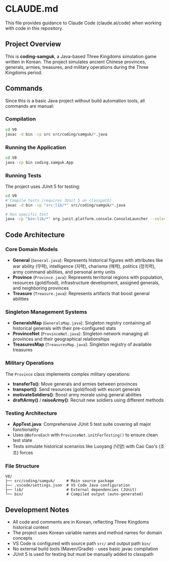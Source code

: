 # CLAUDE.md

This file provides guidance to Claude Code (claude.ai/code) when working with code in this repository.

## Project Overview

This is **coding-samguk**, a Java-based Three Kingdoms simulation game written in Korean. The project simulates ancient Chinese provinces, generals, armies, treasures, and military operations during the Three Kingdoms period.

## Commands

Since this is a basic Java project without build automation tools, all commands are manual:

### Compilation
```bash
cd V0
javac -d bin -cp src src/coding/samguk/*.java
```

### Running the Application
```bash
cd V0
java -cp bin coding.samguk.App
```

### Running Tests
The project uses JUnit 5 for testing:
```bash
cd V0
# Compile tests (requires JUnit 5 on classpath)
javac -d bin -cp "src:lib/*" src/coding/samguk/*.java

# Run specific test
java -cp "bin:lib/*" org.junit.platform.console.ConsoleLauncher --select-class coding.samguk.AppTest
```

## Code Architecture

### Core Domain Models

- **General** (`General.java`): Represents historical figures with attributes like war ability (무력), intelligence (지력), charisma (매력), politics (정치력), army command abilities, and personal army units
- **Province** (`Province.java`): Represents territorial regions with population, resources (gold/food), infrastructure development, assigned generals, and neighboring provinces
- **Treasure** (`Treasure.java`): Represents artifacts that boost general abilities

### Singleton Management Systems

- **GeneralsMap** (`GeneralsMap.java`): Singleton registry containing all historical generals with their pre-configured stats
- **ProvinceNet** (`ProvinceNet.java`): Singleton network managing all provinces and their geographical relationships
- **TreasuresMap** (`TreasuresMap.java`): Singleton registry of available treasures

### Military Operations

The `Province` class implements complex military operations:
- **transferTo()**: Move generals and armies between provinces
- **transport()**: Send resources (gold/food) with escort generals
- **motivateSoldiers()**: Boost army morale using general abilities
- **draftArmy()** / **raiseArmy()**: Recruit new soldiers using different methods

### Testing Architecture

- **AppTest.java**: Comprehensive JUnit 5 test suite covering all major functionality
- Uses `@BeforeEach` with `ProvinceNet.initForTesting()` to ensure clean test state
- Tests simulate historical scenarios like Luoyang (낙양) with Cao Cao's (조조) forces

### File Structure

```
V0/
├── src/coding/samguk/     # Main source package
├── .vscode/settings.json  # VS Code Java configuration
├── lib/                   # External dependencies (JUnit)
└── bin/                   # Compiled output (auto-generated)
```

## Development Notes

- All code and comments are in Korean, reflecting Three Kingdoms historical context
- The project uses Korean variable names and method names for domain concepts
- VS Code is configured with source path `src/` and output path `bin/`
- No external build tools (Maven/Gradle) - uses basic javac compilation
- JUnit 5 is used for testing but must be manually added to classpath